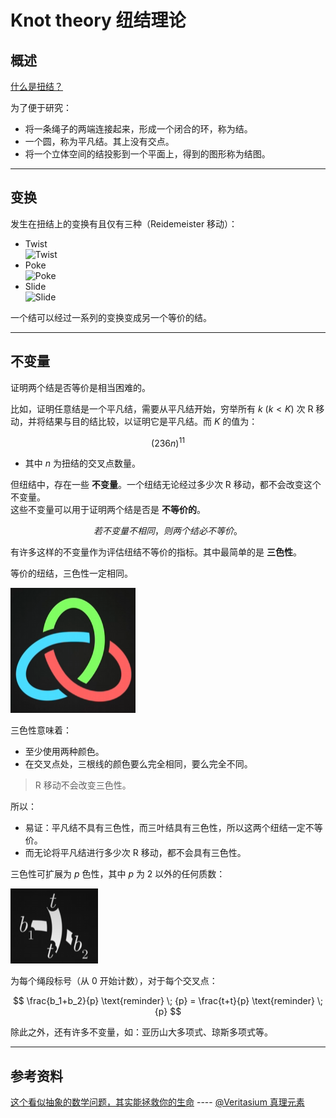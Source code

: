 # Knot theory 纽结理论

## 概述

[什么是扭结？][wiki-theory]

为了便于研究：

- 将一条绳子的两端连接起来，形成一个闭合的环，称为结。
- 一个圆，称为平凡结。其上没有交点。
- 将一个立体空间的结投影到一个平面上，得到的图形称为结图。

---

## 变换

发生在扭结上的变换有且仅有三种（Reidemeister 移动）：

- Twist  
  ![Twist](https://upload.wikimedia.org/wikipedia/commons/thumb/b/b1/Reidemeister_move_1.png/130px-Reidemeister_move_1.png)
- Poke  
   ![Poke](https://upload.wikimedia.org/wikipedia/commons/thumb/6/60/Reidemeister_move_2.png/130px-Reidemeister_move_2.png)
- Slide  
  ![Slide](https://upload.wikimedia.org/wikipedia/commons/thumb/f/fa/Reidemeister_move_3.png/360px-Reidemeister_move_3.png)

一个结可以经过一系列的变换变成另一个等价的结。

---

## 不变量

证明两个结是否等价是相当困难的。

比如，证明任意结是一个平凡结，需要从平凡结开始，穷举所有 $k$ ($k<K$) 次 R 移动，并将结果与目的结比较，以证明它是平凡结。而 $K$ 的值为：

$$
(236n)^{11}
$$

- 其中 $n$ 为扭结的交叉点数量。

但纽结中，存在一些 **不变量**。一个纽结无论经过多少次 R 移动，都不会改变这个不变量。  
这些不变量可以用于证明两个结是否是 **不等价的**。

$$
若不变量不相同，则两个结必不等价。
$$

有许多这样的不变量作为评估纽结不等价的指标。其中最简单的是 **三色性**。

等价的纽结，三色性一定相同。

![tricolorability](pic/knot-theory/tricolorability.png)

三色性意味着：

- 至少使用两种颜色。
- 在交叉点处，三根线的颜色要么完全相同，要么完全不同。

> R 移动不会改变三色性。

所以：

- 易证：平凡结不具有三色性，而三叶结具有三色性，所以这两个纽结一定不等价。
- 而无论将平凡结进行多少次 R 移动，都不会具有三色性。

三色性可扩展为 $p$ 色性，其中 $p$ 为 2 以外的任何质数：

![p-colorability](pic/knot-theory/p-colorability.png)

为每个绳段标号（从 0 开始计数），对于每个交叉点：

$$
\frac{b_1+b_2}{p} \text{reminder} \; {p} = \frac{t+t}{p} \text{reminder} \; {p}
$$

除此之外，还有许多不变量，如：亚历山大多项式、琼斯多项式等。

---

## 参考资料

[这个看似抽象的数学问题，其实能拯救你的生命][knot-theory-bili] ---- [@Veritasium 真理元素][up-veritasium]

[wiki-theory]: https://en.wikipedia.org/wiki/Knot_theory
[knot-theory-bili]: https://www.bilibili.com/video/BV1UB4y1f7VK
[up-veritasium]: https://space.bilibili.com/94742590
